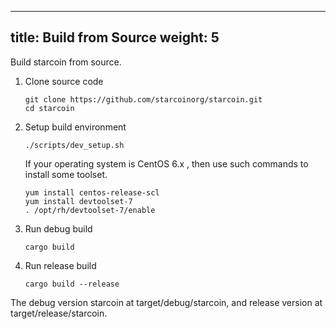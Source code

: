 
---
title: Build from Source
weight: 5
---

Build starcoin from source.

<!--more-->

1. Clone source code

     ```shell
    git clone https://github.com/starcoinorg/starcoin.git
    cd starcoin
    ```
2. Setup build environment

    ```shell
    ./scripts/dev_setup.sh
    ```

    If your operating system is CentOS 6.x , then use such commands to install some toolset.
    
    ```shell
    yum install centos-release-scl
    yum install devtoolset-7
    . /opt/rh/devtoolset-7/enable
    ```

3. Run debug build

    ```shell
   cargo build
    ```
4. Run release build

    ```shell
   cargo build --release
    ```
   
The debug version starcoin at target/debug/starcoin, and release version at target/release/starcoin.
